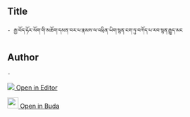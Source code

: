 ## Title
	- རྒྱ་བོད་ཧོར་སོག་གི་མཆོག་དམན་བར་པ་རྣམས་ལ་འཕྲིན་ཡིག་སྙན་ངག་ཏུ་བཀོད་པ་རབ་སྙན་རྒྱུད་མང

## Author
	- 



[<img src="https://img.icons8.com/color/25/000000/edit-property.png"> Open in Editor](http://editor.openpecha.org/P010636)

[<img width="25" src="https://library.bdrc.io/icons/BUDA-small.svg"> Open in Buda](https://library.bdrc.io/show/bdr:IE0OPP010636)
